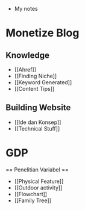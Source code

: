 * My notes

# Monetize Blog

## Knowledge
* [[Ahref]]
* [[Finding Niche]]
* [[Keyword Generated]]
* [[Content Tips]]

## Building Website

* [[Ide dan Konsep]]
* [[Technical Stuff]]


# GDP

== Penelitian Variabel ==
* [[Physical Feature]]
* [[Outdoor activity]]
* [[Flowchart]]
* [[Family Tree]]
